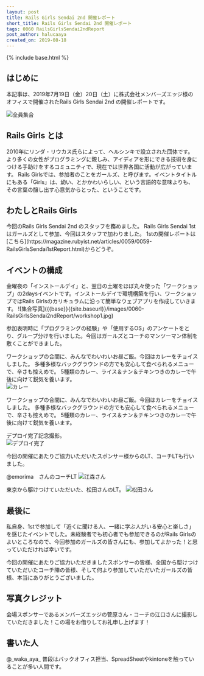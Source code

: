 ```yaml
---
layout: post
title: Rails Girls Sendai 2nd 開催レポート
short_title: Rails Girls Sendai 2nd 開催レポート
tags: 0060 RailsGirlsSendai2ndReport
post_author: halucaaya
created_on: 2019-08-18
---
```

{% include base.html %}


<h2>はじめに</h2>
本記事は、2019年7月19日（金）20日（土）に株式会社メンバーズエッジ様のオフィスで開催されたRails Girls Sendai 2nd の開催レポートです。

![全員集合]({{base}}{{site.baseurl}}/images/0060-RailsGirlsSendai2ndReport/allmembers.jpg)

<h2>Rails Girls とは</h2>
2010年にリンダ・リウカス氏らによって、ヘルシンキで設立された団体です。
より多くの女性がプログラミングに親しみ、アイディアを形にできる技術を身につける手助けをするコミュニティで、現在では世界各国に活動が広がっています。
Rails Girlsでは、参加者のことをガールズ、と呼びます。イベントタイトルにもある「Girls」は、幼い、とかかわいらしい、という言語的な意味よりも、その言葉の醸し出す心意気からとった、ということです。

<h2>わたしとRails Girls</h2>
今回のRails Girls Sendai 2nd のスタッフを務めました。
Rails Girls Sendai 1stはガールズとして参加、今回はスタッフで加わりました。
1stの開催レポートは[こちら](https://magazine.rubyist.net/articles/0059/0059-RailsGirlsSendai1stReport.html)からどうぞ。

<h2>イベントの構成</h2>
金曜夜の「インストールデイ」と、翌日の土曜をほぼ丸々使った「ワークショップ」の2daysイベントです。インストールデイで環境構築を行い、ワークショップではRails Girlsのカリキュラムに沿って簡単なウェブアプリを作成していきます。  
![集合写真]({{base}}{{site.baseurl}}/images/0060-RailsGirlsSendai2ndReport/workshop1.jpg)

参加表明時に「プログラミングの経験」や「使用するOS」のアンケートをとり、グループ分けを行いました。今回はガールズとコーチのマンツーマン体制を敷くことができました。  

ワークショップの合間に、みんなでわいわいお昼ご飯。今回はカレーをチョイスしました。
多種多様なバックグラウンドの方でも安心して食べられるメニューで、辛さも控えめで。
5種類のカレー、ライス＆ナン＆チキンつきのカレーで午後に向けて鋭気を養います。  
![カレー]({{base}}{{site.baseurl}}/images/0060-RailsGirlsSendai2ndReport/lunch_curry.jpg)

ワークショップの合間に、みんなでわいわいお昼ご飯。今回はカレーをチョイスしました。
多種多様なバックグラウンドの方でも安心して食べられるメニューで、辛さも控えめで。
5種類のカレー、ライス＆ナン＆チキンつきのカレーで午後に向けて鋭気を養います。


デプロイ完了記念撮影。  
![デプロイ完了]({{base}}{{site.baseurl}}/images/0060-RailsGirlsSendai2ndReport/achived.jpg)

今回の開催にあたりご協力いただいたスポンサー様からのLT、コーチLTも行いました。

@emorima　さんのコーチLT
![江森さん]({{base}}{{site.baseurl}}/images/0060-RailsGirlsSendai2ndReport/emorisan.jpg)

東京から駆けつけていただいた、松田さんのLT。
![松田さん]({{base}}{{site.baseurl}}/images/0060-RailsGirlsSendai2ndReport/matsudasan.jpg)


<h2>最後に</h2>
私自身、1stで参加して「近くに聞ける人、一緒に学ぶ人がいる安心と楽しさ」を感じたイベントでした。未経験者でも初心者でも参加できるのがRails Girlsのよいところなので、今回参加のガールズの皆さんにも、参加してよかった！と思っていただければ幸いです。  


今回の開催にあたりご協力いただきましたスポンサーの皆様、全国から駆けつけていただいたコーチ陣の皆様、そして何より参加していただいたガールズの皆様、本当にありがとうございました。

<h2>写真クレジット</h2>
会場スポンサーであるメンバーズエッジの菅原さん・コーチの江口さんに撮影していただきました！この場をお借りしてお礼申し上げます！

<h2>書いた人</h2>
@_waka_aya_
普段はバックオフィス担当、SpreadSheetやkintoneを触っていることが多い人間です。
